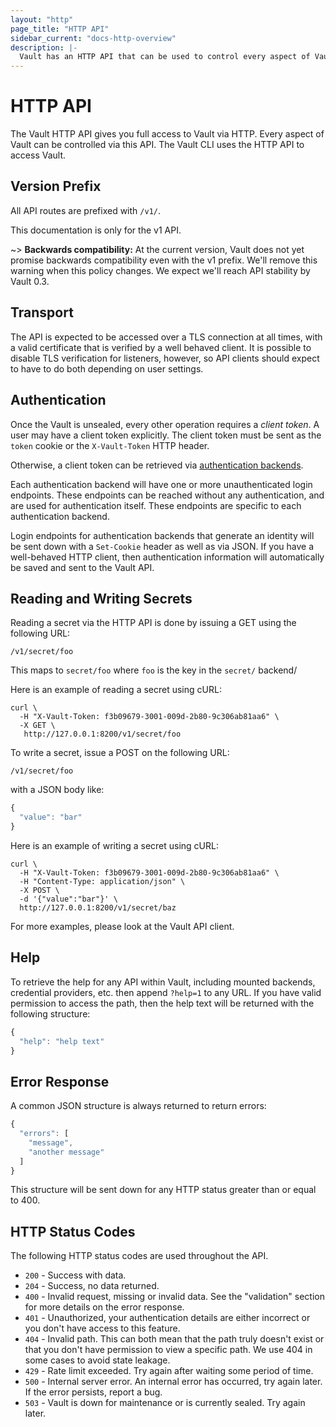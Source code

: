```yaml
---
layout: "http"
page_title: "HTTP API"
sidebar_current: "docs-http-overview"
description: |-
  Vault has an HTTP API that can be used to control every aspect of Vault.
---
```


# HTTP API

The Vault HTTP API gives you full access to Vault via HTTP. Every
aspect of Vault can be controlled via this API. The Vault CLI uses
the HTTP API to access Vault.

## Version Prefix

All API routes are prefixed with `/v1/`.

This documentation is only for the v1 API.

~> **Backwards compatibility:** At the current version, Vault does
not yet promise backwards compatibility even with the v1 prefix. We'll
remove this warning when this policy changes. We expect we'll reach API
stability by Vault 0.3.

## Transport

The API is expected to be accessed over a TLS connection at
all times, with a valid certificate that is verified by a well
behaved client. It is possible to disable TLS verification for
listeners, however, so API clients should expect to have to do both
depending on user settings.

## Authentication

Once the Vault is unsealed, every other operation requires
a _client token_. A user may have a client token explicitly.
The client token must be sent as the `token` cookie or the
`X-Vault-Token` HTTP header.

Otherwise, a client token can be retrieved via
[authentication backends](#).

Each authentication backend will have one or more unauthenticated
login endpoints. These endpoints can be reached without any authentication,
and are used for authentication itself. These endpoints are specific
to each authentication backend.

Login endpoints for authentication backends that generate an identity
will be sent down with a `Set-Cookie` header as well as via JSON. If you have a
well-behaved HTTP client, then authentication information will
automatically be saved and sent to the Vault API.

## Reading and Writing Secrets

Reading a secret via the HTTP API is done by issuing a GET using the
following URL:

```text
/v1/secret/foo
```

This maps to `secret/foo` where `foo` is the key in the `secret/` backend/

Here is an example of reading a secret using cURL:

```shell
curl \
  -H "X-Vault-Token: f3b09679-3001-009d-2b80-9c306ab81aa6" \
  -X GET \
   http://127.0.0.1:8200/v1/secret/foo
```

To write a secret, issue a POST on the following URL:

```text
/v1/secret/foo
```

with a JSON body like:

```javascript
{
  "value": "bar"
}
```

Here is an example of writing a secret using cURL:

```shell
curl \
  -H "X-Vault-Token: f3b09679-3001-009d-2b80-9c306ab81aa6" \
  -H "Content-Type: application/json" \
  -X POST \
  -d '{"value":"bar"}' \
  http://127.0.0.1:8200/v1/secret/baz
```

For more examples, please look at the Vault API client.

## Help

To retrieve the help for any API within Vault, including mounted
backends, credential providers, etc. then append `?help=1` to any
URL. If you have valid permission to access the path, then the help text
will be returned with the following structure:

```javascript
{
  "help": "help text"
}
```

## Error Response

A common JSON structure is always returned to return errors:

```javascript
{
  "errors": [
    "message",
    "another message"
  ]
}
```

This structure will be sent down for any HTTP status greater than
or equal to 400.

## HTTP Status Codes

The following HTTP status codes are used throughout the API.

- `200` - Success with data.
- `204` - Success, no data returned.
- `400` - Invalid request, missing or invalid data. See the
   "validation" section for more details on the error response.
- `401` - Unauthorized, your authentication details are either
   incorrect or you don't have access to this feature.
- `404` - Invalid path. This can both mean that the path truly
   doesn't exist or that you don't have permission to view a
   specific path. We use 404 in some cases to avoid state leakage.
- `429` - Rate limit exceeded. Try again after waiting some period
   of time.
- `500` - Internal server error. An internal error has occurred,
   try again later. If the error persists, report a bug.
- `503` - Vault is down for maintenance or is currently sealed.
   Try again later.
